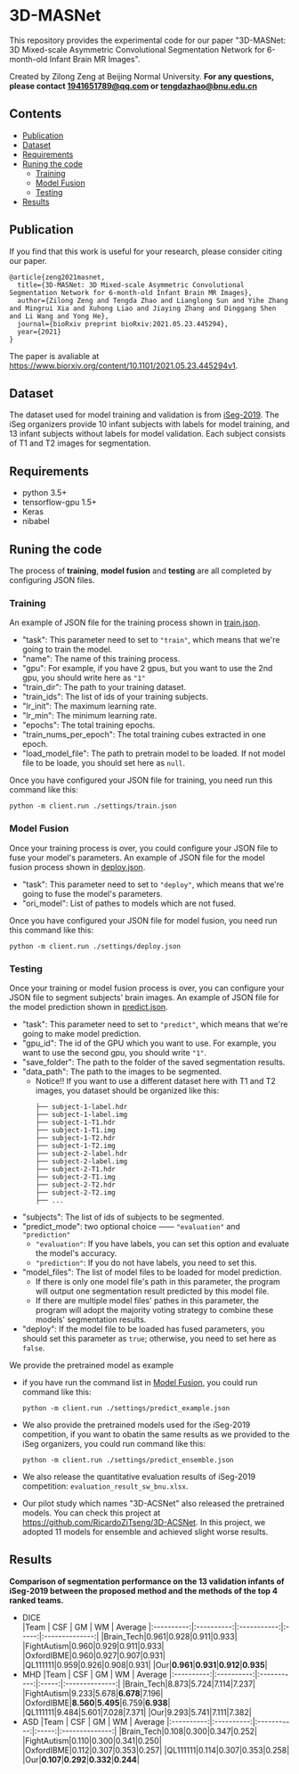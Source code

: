 # 3D-MASNet

This repository provides the experimental code for our paper "3D-MASNet: 3D Mixed-scale Asymmetric Convolutional Segmentation Network for 6-month-old Infant Brain MR Images".

Created by Zilong Zeng at Beijing Normal University. 
**For any questions, please contact 1941651789@qq.com or tengdazhao@bnu.edu.cn**

## Contents
  - [Publication](#publication)
  - [Dataset](#dataset)
  - [Requirements](#requirements)
  - [Runing the code](#runing-the-code)
    - [Training](#training)
    - [Model Fusion](#model-fusion)
    - [Testing](#testing)
  - [Results](#results)

## Publication
If you find that this work is useful for your research, please consider citing our paper.

```
@article{zeng2021masnet,
  title={3D-MASNet: 3D Mixed-scale Asymmetric Convolutional Segmentation Network for 6-month-old Infant Brain MR Images},
  author={Zilong Zeng and Tengda Zhao and Lianglong Sun and Yihe Zhang and Mingrui Xia and Xuhong Liao and Jiaying Zhang and Dinggang Shen and Li Wang and Yong He},
  journal={bioRxiv preprint bioRxiv:2021.05.23.445294},
  year={2021}
}
```

The paper is avaliable at https://www.biorxiv.org/content/10.1101/2021.05.23.445294v1.


## Dataset
The dataset used for model training and validation is from [iSeg-2019](http://iseg2019.web.unc.edu/). The iSeg organizers provide 10 infant subjects with labels for model training, and 13 infant subjects without labels for model validation. Each subject consists of T1 and T2 images for segmentation.

## Requirements
- python 3.5+
- tensorflow-gpu 1.5+
- Keras
- nibabel

## Runing the code
The process of **training**, **model fusion** and **testing** are all completed by configuring JSON files.

### Training
An example of JSON file for the training process shown in [train.json](/settings/train.json).
  - "task": This parameter need to set to `"train"`, which means that we're going to train the model.
  - "name": The name of this training process.
  - "gpu": For example, if you have 2 gpus, but you want to use the 2nd gpu, you should write here as `"1"`
  - "train_dir": The path to your training dataset.
  - "train_ids": The list of ids of your training subjects.
  - "lr_init": The maximum learning rate.
  - "lr_min": The minimum learning rate.
  - "epochs": The total training epochs.
  - "train_nums_per_epoch": The total training cubes extracted in one epoch.
  - "load_model_file": The path to pretrain model to be loaded. If not model file to be loade, you should set here as `null`.

Once you have configured your JSON file for training, you need run this command like this:
```
python -m client.run ./settings/train.json
```

### Model Fusion

Once your training process is over, you could configure your JSON file to fuse your model's parameters. An example of JSON file for the model fusion process shown in [deploy.json](/settings/deploy.json).
  - "task": This parameter need to set to `"deploy"`, which means that we're going to fuse the model's parameters.
  - "ori_model": List of pathes to models which are not fused.

Once you have configured your JSON file for model fusion, you need run this command like this:
```
python -m client.run ./settings/deploy.json
```

### Testing
Once your training or model fusion process is over, you can configure your JSON file to segment subjects' brain images. An example of JSON file for the model prediction shown in [predict.json](/settings/predict_undeploy.json).
  - "task": This parameter need to set to `"predict"`, which means that we're going to make model prediction.
  - "gpu_id": The id of the GPU which you want to use. For example, you want to use the second gpu, you should write `"1"`.
  - "save_folder": The path to the folder of the saved segmentation results.
  - "data_path": The path to the images to be segmented.
    - Notice!! If you want to use a different dataset here with T1 and T2 images, you dataset should be organized like this:
      ```
      ├── subject-1-label.hdr
      ├── subject-1-label.img
      ├── subject-1-T1.hdr
      ├── subject-1-T1.img
      ├── subject-1-T2.hdr
      ├── subject-1-T2.img
      ├── subject-2-label.hdr
      ├── subject-2-label.img
      ├── subject-2-T1.hdr
      ├── subject-2-T1.img
      ├── subject-2-T2.hdr
      ├── subject-2-T2.img
      ├── ...
      ```
  - "subjects": The list of ids of subjects to be segmented.
  - "predict_mode": two optional choice —— `"evaluation"` and `"prediction"`
    - `"evaluation"`: If you have labels, you can set this option and evaluate the model's accuracy.
    - `"prediction"`: If you do not have labels, you need to set this.
  - "model_files": The list of model files to be loaded for model prediction.
    - If there is only one model file's path in this parameter, the program will output one segmentation result predicted by this model file.
    - If there are multiple model files' pathes in this parameter, the program will adopt the majority voting strategy to combine these models' segmentation results.
  - "deploy": If the model file to be loaded has fused parameters, you should set this parameter as `true`; otherwise, you need to set here as `false`.

  We provide the pretrained model as example
  - if you have run the command list in [Model Fusion](#model-fusion), you could run command like this:
      ```
      python -m client.run ./settings/predict_example.json
      ```
  - We also provide the pretrained models used for the iSeg-2019 competition, if you want to obatin the same results as we provided to the iSeg organizers, you could run command like this:
      ```
      python -m client.run ./settings/predict_ensemble.json
      ```

  - We also release the quantitative evaluation results of iSeg-2019 competition: `evaluation_result_sw_bnu.xlsx`.
  - Our pilot study which names "3D-ACSNet" also released the pretrained models. You can check this project at https://github.com/RicardoZiTseng/3D-ACSNet. In this project, we adopted 11 models for ensemble and achieved slight worse results.

## Results
**Comparison of segmentation performance on the 13 validation infants of iSeg-2019 between the proposed method and the methods of the top 4 ranked teams.**
- DICE    
  |Team   |  CSF       | GM          | WM    | Average 
  |:----------:|:----------:|:-----------:|:-----:|:--------------:|
  |Brain_Tech|0.961|0.928|0.911|0.933|
  |FightAutism|0.960|0.929|0.911|0.933|
  |OxfordIBME|0.960|0.927|0.907|0.931|
  |QL111111|0.959|0.926|0.908|0.931|
  |Our|**0.961**|**0.931**|**0.912**|**0.935**|
- MHD
  |Team   |  CSF       | GM          | WM    | Average 
  |:----------:|:----------:|:-----------:|:-----:|:--------------:|
  |Brain_Tech|8.873|5.724|7.114|7.237|
  |FightAutism|9.233|5.678|**6.678**|7.196|
  |OxfordIBME|**8.560**|**5.495**|6.759|**6.938**|
  |QL111111|9.484|5.601|7.028|7.371|
  |Our|9.293|5.741|7.111|7.382|
- ASD
  |Team   |  CSF       | GM          | WM    | Average 
  |:----------:|:----------:|:-----------:|:-----:|:--------------:|
  |Brain_Tech|0.108|0.300|0.347|0.252|
  |FightAutism|0.110|0.300|0.341|0.250|
  |OxfordIBME|0.112|0.307|0.353|0.257|
  |QL111111|0.114|0.307|0.353|0.258|
  |Our|**0.107**|**0.292**|**0.332**|**0.244**|

